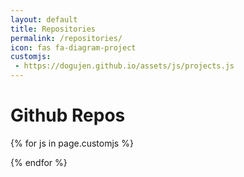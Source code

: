 ```yaml
---
layout: default
title: Repositories
permalink: /repositories/
icon: fas fa-diagram-project
customjs:
 - https://dogujen.github.io/assets/js/projects.js
---
```



# Github Repos

<div id="archives" class="pl-xl-3"></div>

{% for js in page.customjs %}
<script async type="text/javascript" src="{{ js }}"></script>
{% endfor %}